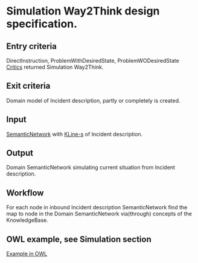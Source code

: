 # Simulation Way2Think design specification.

## Entry criteria

DirectInstruction, ProblemWithDesiredState, ProblemWODesiredState [Critics](critics.md) returned Simulation Way2Think.

## Exit criteria

Domain model of Incident description, partly or completely is created.

## Input

[SemanticNetwork](knowledge.md) with [KLine-s](knowledge.md) of Incident description.

## Output

Domain SemanticNetwork simulating current situation from Incident description.

## Workflow

For each node in inbound Incident description SemanticNetwork find the map to node in the Domain SemanticNetwork via(through) concepts
of the KnowledgeBase.


## OWL example, see Simulation section

[Example in OWL](https://raw.github.com/menta/menta-0.3/master/doc/design-specification/owl/SemanticNetwork_UserReceivedWrongApplication.owl)
